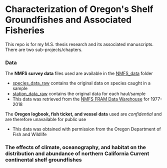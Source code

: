 # Characterization of Oregon's Shelf Groundfishes and Associated Fisheries

This repo is for my M.S. thesis research and its associated manuscripts. There are two sub-projects/chapters.

### Data
The **NMFS survey data** files used are available in the [NMFS_data](data/NMFS_data/) folder
- [species_data_raw](data/NMFS_data/species_data_raw) contains the original data on species caught in a sample
- [station_data_raw](data/NMFS_data/station_data_raw) contains the original data for each haul/sample
- This data was retrieved from the [NMFS FRAM Data Warehouse](https://www.webapps.nwfsc.noaa.gov/data/map) for 1977-2018

The **Oregon logbook, fish ticket, and vessel data** used are _confidential_ and are therefore unavailable for public use
- This data was obtained with permission from the Oregon Department of Fish and Wildlife

### The effects of climate, oceanography, and habitat on the distribution and abundance of northern California Current continental shelf groundfishes
